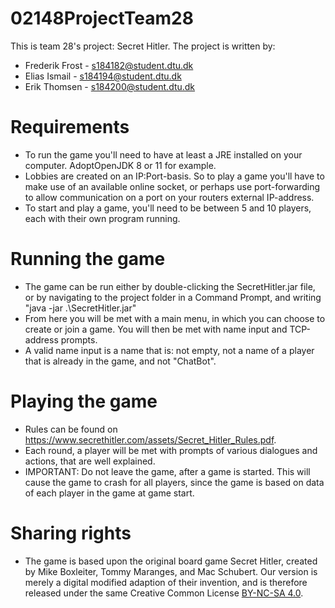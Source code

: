 # 02148ProjectTeam28

This is team 28's project: Secret Hitler.
The project is written by:
- Frederik Frost - s184182@student.dtu.dk
- Elias Ismail - s184194@student.dtu.dk
- Erik Thomsen - s184200@student.dtu.dk

# Requirements
- To run the game you'll need to have at least a JRE installed on your computer. AdoptOpenJDK 8 or 11 for example.
- Lobbies are created on an IP:Port-basis. So to play a game you'll have to make use of an available online socket, or perhaps use port-forwarding to allow communication on a port on your routers external IP-address. 
- To start and play a game, you'll need to be between 5 and 10 players, each with their own program running.

# Running the game
 - The game can be run either by double-clicking the SecretHitler.jar file, or by navigating to the project folder in a Command Prompt, and writing "java -jar .\SecretHitler.jar"
 - From here you will be met with a main menu, in which you can choose to create or join a game. You will then be met with name input and TCP-address prompts.
 - A valid name input is a name that is: not empty, not a name of a player that is already in the game, and not "ChatBot".

# Playing the game
 - Rules can be found on https://www.secrethitler.com/assets/Secret_Hitler_Rules.pdf.
 - Each round, a player will be met with prompts of various dialogues and actions, that are well explained.
 - IMPORTANT: Do not leave the game, after a game is started. This will cause the game to crash for all players, since the game is based on data of each player in the game at game start.

# Sharing rights
- The game is based upon the original board game Secret Hitler, created by Mike Boxleiter,
  Tommy Maranges, and Mac Schubert. Our version is merely a digital modified adaption of their invention, 
  and is therefore released under the same Creative Common License [BY-NC-SA 4.0](https://creativecommons.org/licenses/by-nc-sa/4.0/).
 

